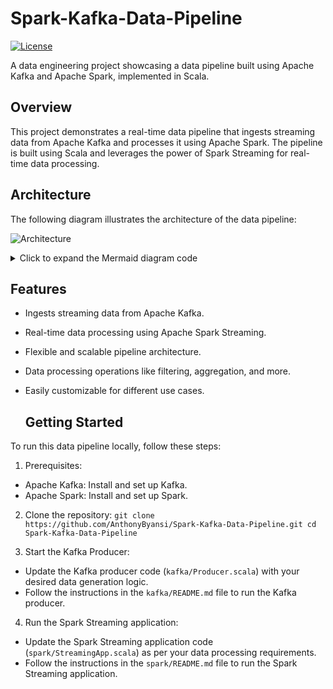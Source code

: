 # Spark-Kafka-Data-Pipeline

[![License](https://img.shields.io/badge/License-MIT-blue.svg)](https://opensource.org/licenses/MIT)

A data engineering project showcasing a data pipeline built using Apache Kafka and Apache Spark, implemented in Scala.

## Overview

This project demonstrates a real-time data pipeline that ingests streaming data from Apache Kafka and processes it using Apache Spark. The pipeline is built using Scala and leverages the power of Spark Streaming for real-time data processing.

## Architecture

The following diagram illustrates the architecture of the data pipeline:

![Architecture](diagram.png)

<details>
<summary>Click to expand the Mermaid diagram code</summary>

```mermaid
graph LR
    A[Kafka Producer] -- Produces data --> B((Kafka))
    B -- Consumes data --> C[Spark Streaming]
    C -- Processes data --> D((Output Destination))
```

</details>


## Features
* Ingests streaming data from Apache Kafka.
* Real-time data processing using Apache Spark Streaming.
* Flexible and scalable pipeline architecture.
* Data processing operations like filtering, aggregation, and more.
* Easily customizable for different use cases.

  ## Getting Started
To run this data pipeline locally, follow these steps:

1. Prerequisites:

* Apache Kafka: Install and set up Kafka.
* Apache Spark: Install and set up Spark.

2. Clone the repository: `git clone https://github.com/AnthonyByansi/Spark-Kafka-Data-Pipeline.git
cd Spark-Kafka-Data-Pipeline
`

3. Start the Kafka Producer:

* Update the Kafka producer code (`kafka/Producer.scala`) with your desired data generation logic.
* Follow the instructions in the `kafka/README.md` file to run the Kafka producer.

  
4. Run the Spark Streaming application:

* Update the Spark Streaming application code (`spark/StreamingApp.scala`) as per your data processing requirements.
* Follow the instructions in the `spark/README.md` file to run the Spark Streaming application.
